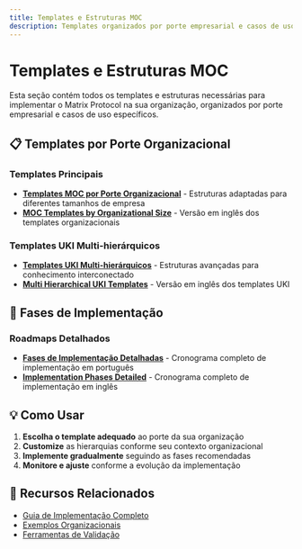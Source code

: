 ```yaml
---
title: Templates e Estruturas MOC
description: Templates organizados por porte empresarial e casos de uso específicos do Matrix Protocol
---
```


# Templates e Estruturas MOC

Esta seção contém todos os templates e estruturas necessárias para implementar o Matrix Protocol na sua organização, organizados por porte empresarial e casos de uso específicos.

## 📋 Templates por Porte Organizacional

### Templates Principais
- **[Templates MOC por Porte Organizacional](./TEMPLATES_MOC_POR_PORTE_ORGANIZACIONAL)** - Estruturas adaptadas para diferentes tamanhos de empresa
- **[MOC Templates by Organizational Size](./MOC_TEMPLATES_BY_ORGANIZATIONAL_SIZE)** - Versão em inglês dos templates organizacionais

### Templates UKI Multi-hierárquicos
- **[Templates UKI Multi-hierárquicos](./TEMPLATES_UKI_MULTI_HIERARQUICOS)** - Estruturas avançadas para conhecimento interconectado
- **[Multi Hierarchical UKI Templates](./MULTI_HIERARCHICAL_UKI_TEMPLATES)** - Versão em inglês dos templates UKI

## 🚀 Fases de Implementação

### Roadmaps Detalhados
- **[Fases de Implementação Detalhadas](./FASES_IMPLEMENTACAO_DETALHADAS)** - Cronograma completo de implementação em português
- **[Implementation Phases Detailed](./IMPLEMENTATION_PHASES_DETAILED)** - Cronograma completo de implementação em inglês

## 💡 Como Usar

1. **Escolha o template adequado** ao porte da sua organização
2. **Customize** as hierarquias conforme seu contexto organizacional
3. **Implemente gradualmente** seguindo as fases recomendadas
4. **Monitore e ajuste** conforme a evolução da implementação

## 📖 Recursos Relacionados

- [Guia de Implementação Completo](../MATRIX_PROTOCOL_IMPLEMENTATION_GUIDE.md)
- [Exemplos Organizacionais](../examples)
- [Ferramentas de Validação](../tools)